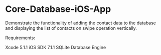 Core-Database-iOS-App
=====================

Demonstrate the functionality of adding the contact data to the database and displaying the list of contacts on
swipe operation vertically.

Requirements:

Xcode 5.1.1
iOS SDK 7.1.1
SQLite Database Engine
